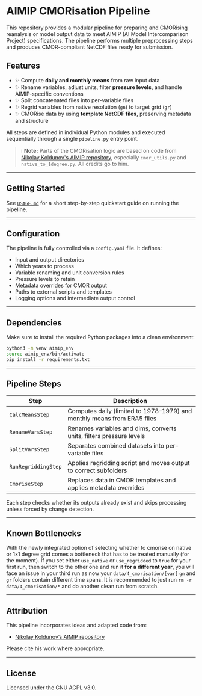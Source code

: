 # AIMIP CMORisation Pipeline

This repository provides a modular pipeline for preparing and CMORising reanalysis or model output data to meet AIMIP (AI Model Intercomparison Project) specifications. The pipeline performs multiple preprocessing steps and produces CMOR-compliant NetCDF files ready for submission.

## Features

- ✨ Compute **daily and monthly means** from raw input data
- ✨ Rename variables, adjust units, filter **pressure levels**, and handle AIMIP-specific conventions
- ✨ Split concatenated files into per-variable files
- ✨ Regrid variables from native resolution (`gn`) to target grid (`gr`)
- ✨ CMORise data by using **template NetCDF files**, preserving metadata and structure

All steps are defined in individual Python modules and executed sequentially through a single `pipeline.py` entry point.

> ℹ️ **Note:** Parts of the CMORisation logic are based on code from [Nikolay Koldunov's AIMIP repository](https://github.com/koldunovn/aimip/tree/main), especially `cmor_utils.py` and `native_to_1degree.py`. All credits go to him.

---

## Getting Started

See [`USAGE.md`](docs/USAGE.md) for a short step-by-step quickstart guide on running the pipeline.

---

## Configuration

The pipeline is fully controlled via a `config.yaml` file. It defines:

- Input and output directories  
- Which years to process
- Variable renaming and unit conversion rules  
- Pressure levels to retain  
- Metadata overrides for CMOR output  
- Paths to external scripts and templates  
- Logging options and intermediate output control  

---

## Dependencies

Make sure to install the required Python packages into a clean environment:

```bash
python3 -m venv aimip_env
source aimip_env/bin/activate
pip install -r requirements.txt
```

---

## Pipeline Steps

| Step                | Description                                                             |
| ------------------- | ----------------------------------------------------------------------- |
| `CalcMeansStep`     | Computes daily (limited to 1978–1979) and monthly means from ERA5 files |
| `RenameVarsStep`    | Renames variables and dims, converts units, filters pressure levels     |
| `SplitVarsStep`     | Separates combined datasets into per-variable files                     |
| `RunRegriddingStep` | Applies regridding script and moves output to correct subfolders        |
| `CmoriseStep`       | Replaces data in CMOR templates and applies metadata overrides          |

Each step checks whether its outputs already exist and skips processing unless forced by change detection.

---

## Known Bottlenecks

With the newly integrated option of selecting whether to cmorise on native or 1x1 degree grid comes a bottleneck that has to be treated manually (for the moment).
If you set either ```use_native``` or ```use_regridded``` to ```true``` for your first run, then switch to the other one and run it **for a different year**, you will face an issue in your third run as now your ```data/4_cmorisation/[var]``` ```gn``` and ```gr``` folders contain different time spans. It is recommended to just run ```rm -r data/4_cmorisation/*``` and do another clean run from scratch.

---

## Attribution

This pipeline incorporates ideas and adapted code from:

* [Nikolay Koldunov’s AIMIP repository](https://github.com/koldunovn/aimip/tree/main)

Please cite his work where appropriate.

---

## License

Licensed under the GNU AGPL v3.0.
